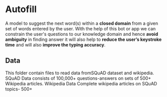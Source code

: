 # Autofill

A model to suggest the next word(s) within a **closed domain** from a given set of words entered by the user. With the help of this bot or app we can constrain the user's questions to our knowledge domain and hence **avoid ambiguity** in finding answer it will also help to **reduce the user’s keystroke time** and will also **improve the typing accuracy**.

## Data

This folder contain files to read data fromSQuAD dataset and  wikipedia.
SQuAD Data 
consists of 100,000+ questions-answers on sets of 500+ Wikipedia articles.
Wikipedia Data
Complete wikipedia articles on SQuAD topics- 500+



